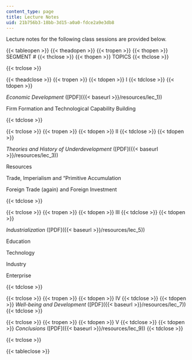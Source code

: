 ```yaml
---
content_type: page
title: Lecture Notes
uid: 21b756b3-18bb-3d15-a0a0-fdce2a9e3db8
---
```


Lecture notes for the following class sessions are provided below.

{{< tableopen >}}
{{< theadopen >}}
{{< tropen >}}
{{< thopen >}}
SEGMENT #
{{< thclose >}}
{{< thopen >}}
TOPICS
{{< thclose >}}

{{< trclose >}}

{{< theadclose >}}
{{< tropen >}}
{{< tdopen >}}
I
{{< tdclose >}}
{{< tdopen >}}


_Economic Development_ ([PDF]({{< baseurl >}}/resources/lec_1))

Firm Formation and Technological Capability Building


{{< tdclose >}}

{{< trclose >}}
{{< tropen >}}
{{< tdopen >}}
II
{{< tdclose >}}
{{< tdopen >}}


_Theories and History of Underdevelopment_ ([PDF]({{< baseurl >}}/resources/lec_3))

Resources

Trade, Imperialism and “Primitive Accumulation

Foreign Trade (again) and Foreign Investment


{{< tdclose >}}

{{< trclose >}}
{{< tropen >}}
{{< tdopen >}}
III
{{< tdclose >}}
{{< tdopen >}}


_Industrialization_ ([PDF]({{< baseurl >}}/resources/lec_5))

Education

Technology

Industry

Enterprise


{{< tdclose >}}

{{< trclose >}}
{{< tropen >}}
{{< tdopen >}}
IV
{{< tdclose >}}
{{< tdopen >}}
_Well-being and Development_ ([PDF]({{< baseurl >}}/resources/lec_7))
{{< tdclose >}}

{{< trclose >}}
{{< tropen >}}
{{< tdopen >}}
V
{{< tdclose >}}
{{< tdopen >}}
_Conclusions_ ([PDF]({{< baseurl >}}/resources/lec_9))
{{< tdclose >}}

{{< trclose >}}

{{< tableclose >}}